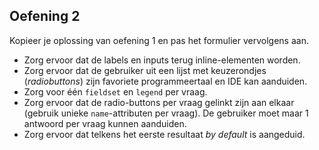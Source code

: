 ## Oefening 2

Kopieer je oplossing van oefening 1 en pas het formulier vervolgens aan.
- Zorg ervoor dat de labels en inputs terug inline-elementen worden.
- Zorg ervoor dat de gebruiker uit een lijst met keuzerondjes (_radiobuttons_) zijn favoriete programmeertaal en IDE kan aanduiden.
- Zorg voor één `fieldset` en `legend` per vraag.
- Zorg ervoor dat de radio-buttons per vraag gelinkt zijn aan elkaar (gebruik unieke `name`-attributen per vraag). De gebruiker moet maar 1 antwoord per vraag kunnen aanduiden.
- Zorg ervoor dat telkens het eerste resultaat _by default_ is aangeduid.
